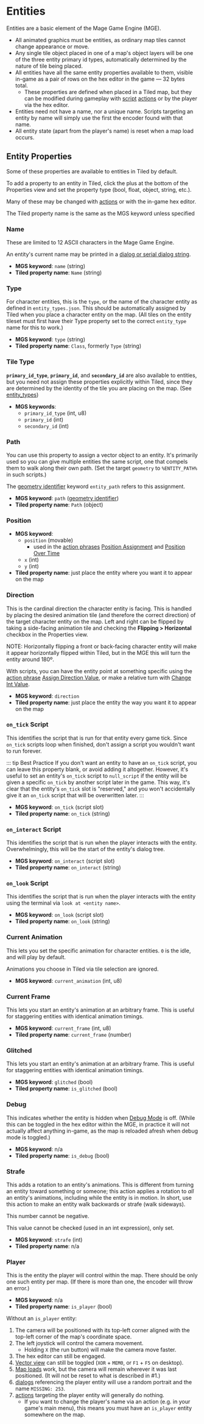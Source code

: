 # Entities

Entities are a basic element of the Mage Game Engine (MGE).

- All animated graphics must be entities, as ordinary map tiles cannot change appearance or move.
- Any single tile object placed in one of a map's object layers will be one of the three entity primary id types, automatically determined by the nature of tile being placed.
- All entities have all the same entity properties available to them, visible in-game as a pair of rows on the hex editor in the game — 32 bytes total.
	- These properties are defined when placed in a Tiled map, but they can be modified during gameplay with [script](scripts) [actions](actions) or by the player via the hex editor.
- Entities need not have a name, nor a unique name. Scripts targeting an entity by name will simply use the first the encoder found with that name.
- All entity state (apart from the player's name) is reset when a map load occurs.

## Entity Properties

Some of these properties are available to entities in Tiled by default.

To add a property to an entity in Tiled, click the plus at the bottom of the Properties view and set the property type (bool, float, object, string, etc.).

Many of these may be changed with [actions](actions) or with the in-game hex editor.

The Tiled property name is the same as the MGS keyword unless specified

### Name

These are limited to 12 ASCII characters in the Mage Game Engine.

An entity's current name may be printed in a [dialog or serial dialog string](dialog_and_serial_dialog_strings#print-entity-name).

- **MGS keyword**: `name` (string)
- **Tiled property name**: `Name` (string)

### Type

For character entities, this is the `type`, or the name of the character entity as defined in `entity_types.json`. This should be automatically assigned by Tiled when you place a character entity on the map. (All tiles on the entity tileset must first have their Type property set to the correct `entity_type` name for this to work.)

- **MGS keyword**: `type` (string)
- **Tiled property name**: `Class`, formerly `Type` (string)

### Tile Type

**`primary_id_type`**, **`primary_id`**, and **`secondary_id`** are also available to entities, but you need not assign these properties explicitly within Tiled, since they are determined by the identity of the tile you are placing on the map. (See [entity_types](entity_types))

- **MGS keywords**:
	- `primary_id_type` (int, u8)
	- `primary_id` (int)
	- `secondary_id` (int)

### Path

You can use this property to assign a vector object to an entity. It's primarily used so you can give multiple entities the same script, one that compels them to walk along their own path. (Set the target `geometry` to `%ENTITY_PATH%` in such scripts.)

The [geometry identifier](identifiers#geometry-identifier) keyword `entity_path` refers to this assignment.

- **MGS keyword**: `path` ([geometry identifier](identifiers#geometry-identifier))
- **Tiled property name**: `Path` (object)

### Position

- **MGS keyword**:
	- `position` (movable)
		- used in the [action phrases](actions) [Position Assignment](actions#position-assignment) and [Position Over Time](actions#position-over-time)
	- `x` (int)
	- `y` (int)
- **Tiled property name**: just place the entity where you want it to appear on the map

### Direction

This is the cardinal direction the character entity is facing. This is handled by placing the desired animation tile (and therefore the correct direction) of the target character entity on the map. Left and right can be flipped by taking a side-facing animation tile and checking the **Flipping > Horizontal** checkbox in the Properties view.

NOTE: Horizontally flipping a front or back-facing character entity will make it appear horizontally flipped within Tiled, but in the MGE this will turn the entity around 180º.

With scripts, you can have the entity point at something specific using the [action phrase](actions) [Assign Direction Value](actions#assign-direction-value), or make a relative turn with [Change Int Value](actions#change-int-value).

- **MGS keyword**: `direction`
- **Tiled property name**: just place the entity the way you want it to appear on the map

### `on_tick` Script

This identifies the script that is run for that entity every game tick. Since `on_tick` scripts loop when finished, don't assign a script you wouldn't want to run forever.

::: tip Best Practice
If you don't want an entity to have an `on_tick` script, you can leave this property blank, or avoid adding it altogether. However, it's useful to set an entity's `on_tick` script to `null_script` if the entity will be given a specific `on_tick` by another script later in the game. This way, it's clear that the entity's `on_tick` slot is "reserved," and you won't accidentally give it an `on_tick` script that will be overwritten later.
:::

- **MGS keyword**: `on_tick` (script slot)
- **Tiled property name**: `on_tick` (string)

### `on_interact` Script

This identifies the script that is run when the player interacts with the entity. Overwhelmingly, this will be the start of the entity's dialog tree.

- **MGS keyword**: `on_interact` (script slot)
- **Tiled property name**: `on_interact` (string)

### `on_look` Script

This identifies the script that is run when the player interacts with the entity using the terminal via `look at <entity name>`.

- **MGS keyword**: `on_look` (script slot)
- **Tiled property name**: `on_look` (string)

### Current Animation

This lets you set the specific animation for character entities. `0` is the idle, and will play by default.

Animations you choose in Tiled via tile selection are ignored.

- **MGS keyword**: `current_animation` (int, u8)

### Current Frame

This lets you start an entity's animation at an arbitrary frame. This is useful for staggering entities with identical animation timings.

- **MGS keyword**: `current_frame` (int, u8)
- **Tiled property name**: `current_frame` (number)

### Glitched

This lets you start an entity's animation at an arbitrary frame. This is useful for staggering entities with identical animation timings.

- **MGS keyword**: `glitched` (bool)
- **Tiled property name**: `is_glitched` (bool)

### Debug

This indicates whether the entity is hidden when [Debug Mode](debug_tools#debug-mode) is off. (While this can be toggled in the hex editor within the MGE, in practice it will not actually affect anything in-game, as the map is reloaded afresh when debug mode is toggled.)

- **MGS keyword**: n/a
- **Tiled property name**: `is_debug` (bool)

### Strafe

This adds a rotation to an entity's animations. This is different from turning an entity toward something or someone; this action applies a rotation to *all* an entity's animations, including while the entity is in motion. In short, use this action to make an entity walk backwards or strafe (walk sideways).

This number cannot be negative.

This value cannot be checked (used in an int expression), only set.

- **MGS keyword**: `strafe` (int)
- **Tiled property name**: n/a

### Player

This is the entity the player will control within the map. There should be only one such entity per map. (If there is more than one, the encoder will throw an error.)

- **MGS keyword**: n/a
- **Tiled property name**: `is_player` (bool)

Without an `is_player` entity:

1. The camera will be positioned with its top-left corner aligned with the top-left corner of the map's coordinate space.
2. The left joystick will control the camera movement.
	- Holding `X` (the run button) will make the camera move faster.
3. The hex editor can still be engaged.
4. [Vector view](debug_tools#vector-view) can still be toggled (`XOR` + `MEM0`, or `F1` + `F5` on desktop).
5. [Map loads](maps#map-loads) work, but the camera will remain wherever it was last positioned. (It will not be reset to what is described in #1.)
6. [dialogs](dialogs) referencing the player entity will use a random portrait and the name `MISSING: 253`.
7. [actions](actions) targeting the player entity will generally do nothing.
	- If you want to change the player's name via an action (e.g. in your game's main menu), this means you must have an `is_player` entity somewhere on the map.
